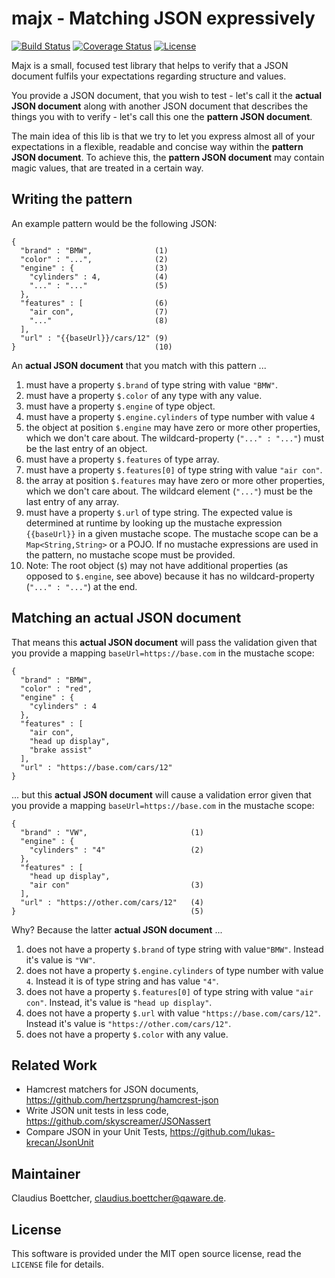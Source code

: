 # majx - Matching JSON expressively
[![Build Status](https://travis-ci.org/qaware/majx.svg?branch=master)](https://travis-ci.org/qaware/majx) [![Coverage Status](https://coveralls.io/repos/github/qaware/majx/badge.svg?branch=master)](https://coveralls.io/github/qaware/majx?branch=master) [![License](http://img.shields.io/badge/license-MIT-green.svg?style=flat)]()

Majx is a small, focused test library that helps to verify that a JSON document fulfils your expectations regarding
structure and values.

You provide a JSON document, that you wish to test - let's call it the **actual JSON document**
along with another JSON document that describes the things you with to verify - let's call this one the **pattern JSON document**.

The main idea of this lib is that we try to let you express almost all of your expectations in a flexible, readable
and concise way within the **pattern JSON document**. To achieve this, the **pattern JSON document** may contain magic
values, that are treated in a certain way.

## Writing the pattern

An example pattern would be the following JSON:

```
{
  "brand" : "BMW",              (1)
  "color" : "...",              (2)
  "engine" : {                  (3)
    "cylinders" : 4,            (4)
    "..." : "..."               (5)
  },
  "features" : [                (6)
    "air con",                  (7)
    "..."                       (8)
  ],
  "url" : "{{baseUrl}}/cars/12" (9)
}                               (10)
```

An **actual JSON document** that you match with this pattern ...

1. must have a property ``$.brand`` of type string with value ``"BMW"``.
2. must have a property ``$.color`` of any type with any value.
3. must have a property ``$.engine`` of type object.
4. must have a property ``$.engine.cylinders`` of type number with value ``4``
5. the object at position ``$.engine`` may have zero or more other properties, which we don't care about. The wildcard-property (``"..." : "..."``) must be the last entry of an object.
6. must have a property ``$.features`` of type array.
7. must have a property ``$.features[0]`` of type string with value ``"air con"``.
8. the array at position ``$.features`` may have zero or more other properties, which we don't care about. The wildcard element (``"..."``) must be the last entry of any array.
9. must have a property ``$.url`` of type string. The expected value is
determined at runtime by looking up the mustache expression ``{{baseUrl}}`` in a given mustache scope. The
 mustache scope can be a ``Map<String,String>`` or a POJO. If no mustache expressions are used in the pattern,
 no mustache scope must be provided.
10. Note: The root object (``$``) may not have additional properties (as opposed to ``$.engine``, see above)
because it has no wildcard-property (``"..." : "..."``) at the end.

## Matching an actual JSON document

That means this **actual JSON document** will pass the validation given
that you provide a mapping ``baseUrl=https://base.com`` in the mustache scope:

```
{
  "brand" : "BMW",
  "color" : "red",
  "engine" : {
    "cylinders" : 4
  },
  "features" : [
    "air con",
    "head up display",
    "brake assist"
  ],
  "url" : "https://base.com/cars/12"
}
```

... but this **actual JSON document** will cause a validation error given
 that you provide a mapping ``baseUrl=https://base.com`` in the mustache scope:

```
{
  "brand" : "VW",                       (1)
  "engine" : {
    "cylinders" : "4"                   (2)
  },
  "features" : [
    "head up display",
    "air con"                           (3)
  ],
  "url" : "https://other.com/cars/12"   (4)
}                                       (5)
```

Why? Because the latter **actual JSON document** ...

1. does not have a property ``$.brand`` of type string with value``"BMW"``. Instead it's value is ``"VW"``.
2. does not have a property ``$.engine.cylinders`` of type number with value ``4``. Instead it is of type
string and has value ``"4"``.
3. does not have a property ``$.features[0]`` of type string with value ``"air con"``.
Instead, it's value is ``"head up display"``.
4. does not have a property ``$.url`` with value ``"https://base.com/cars/12"``. Instead it's value
is ``"https://other.com/cars/12"``.
5. does not have a property ``$.color`` with any value.

## Related Work

* Hamcrest matchers for JSON documents, https://github.com/hertzsprung/hamcrest-json
* Write JSON unit tests in less code, https://github.com/skyscreamer/JSONassert
* Compare JSON in your Unit Tests, https://github.com/lukas-krecan/JsonUnit

## Maintainer

Claudius Boettcher, <claudius.boettcher@qaware.de>.

## License

This software is provided under the MIT open source license, read the `LICENSE` file for details.
